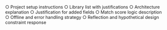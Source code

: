 ○ Project setup instructions
○ Library list with justifications
○ Architecture explanation
○ Justification for added fields
○ Match score logic description
○ Offline and error handling strategy
○ Reflection and hypothetical design constraint response
